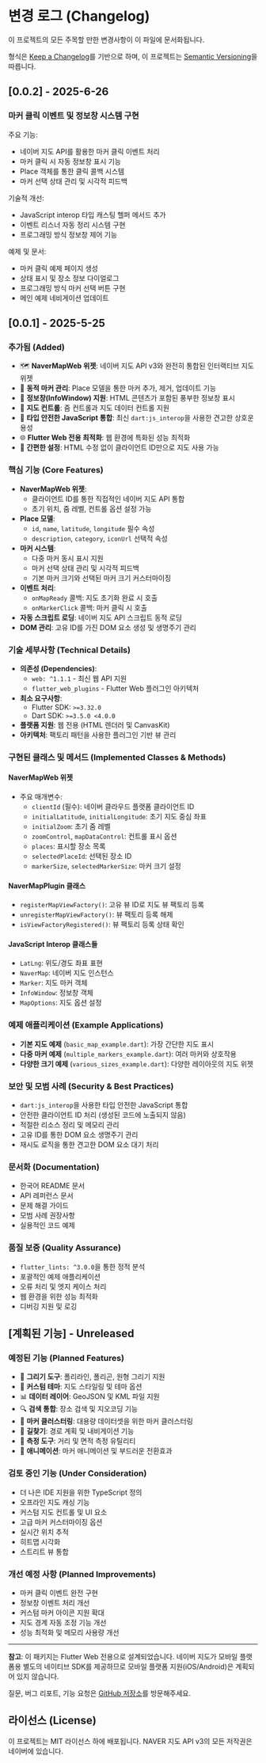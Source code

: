 # 변경 로그 (Changelog)

이 프로젝트의 모든 주목할 만한 변경사항이 이 파일에 문서화됩니다.

형식은 [Keep a Changelog](https://keepachangelog.com/en/1.0.0/)를 기반으로 하며,
이 프로젝트는 [Semantic Versioning](https://semver.org/spec/v2.0.0.html)을 따릅니다.

## [0.0.2] - 2025-6-26

### 마커 클릭 이벤트 및 정보창 시스템 구현 
주요 기능:
- 네이버 지도 API를 활용한 마커 클릭 이벤트 처리
- 마커 클릭 시 자동 정보창 표시 기능
- Place 객체를 통한 클릭 콜백 시스템
- 마커 선택 상태 관리 및 시각적 피드백

기술적 개선:
- JavaScript interop 타입 캐스팅 헬퍼 메서드 추가
- 이벤트 리스너 자동 정리 시스템 구현
- 프로그래밍 방식 정보창 제어 기능

예제 및 문서:
- 마커 클릭 예제 페이지 생성
- 상태 표시 및 장소 정보 다이얼로그
- 프로그래밍 방식 마커 선택 버튼 구현
- 메인 예제 네비게이션 업데이트


## [0.0.1] - 2025-5-25

### 추가됨 (Added)
- 🗺️ **NaverMapWeb 위젯**: 네이버 지도 API v3와 완전히 통합된 인터랙티브 지도 위젯
- 📍 **동적 마커 관리**: Place 모델을 통한 마커 추가, 제거, 업데이트 기능
- 💬 **정보창(InfoWindow) 지원**: HTML 콘텐츠가 포함된 풍부한 정보창 표시
- 🎯 **지도 컨트롤**: 줌 컨트롤과 지도 데이터 컨트롤 지원
- 🔧 **타입 안전한 JavaScript 통합**: 최신 `dart:js_interop`을 사용한 견고한 상호운용성
- 🌐 **Flutter Web 전용 최적화**: 웹 환경에 특화된 성능 최적화
- 🚀 **간편한 설정**: HTML 수정 없이 클라이언트 ID만으로 지도 사용 가능

### 핵심 기능 (Core Features)
- **NaverMapWeb 위젯**: 
  - 클라이언트 ID를 통한 직접적인 네이버 지도 API 통합
  - 초기 위치, 줌 레벨, 컨트롤 옵션 설정 가능
- **Place 모델**: 
  - `id`, `name`, `latitude`, `longitude` 필수 속성
  - `description`, `category`, `iconUrl` 선택적 속성
- **마커 시스템**:
  - 다중 마커 동시 표시 지원
  - 마커 선택 상태 관리 및 시각적 피드백
  - 기본 마커 크기와 선택된 마커 크기 커스터마이징
- **이벤트 처리**:
  - `onMapReady` 콜백: 지도 초기화 완료 시 호출
  - `onMarkerClick` 콜백: 마커 클릭 시 호출
- **자동 스크립트 로딩**: 네이버 지도 API 스크립트 동적 로딩
- **DOM 관리**: 고유 ID를 가진 DOM 요소 생성 및 생명주기 관리

### 기술 세부사항 (Technical Details)
- **의존성 (Dependencies)**: 
  - `web: ^1.1.1` - 최신 웹 API 지원
  - `flutter_web_plugins` - Flutter Web 플러그인 아키텍처
- **최소 요구사항**:
  - Flutter SDK: `>=3.32.0`
  - Dart SDK: `>=3.5.0 <4.0.0`
- **플랫폼 지원**: 웹 전용 (HTML 렌더러 및 CanvasKit)
- **아키텍처**: 팩토리 패턴을 사용한 플러그인 기반 뷰 관리

### 구현된 클래스 및 메서드 (Implemented Classes & Methods)

#### NaverMapWeb 위젯
- 주요 매개변수:
  - `clientId` (필수): 네이버 클라우드 플랫폼 클라이언트 ID
  - `initialLatitude`, `initialLongitude`: 초기 지도 중심 좌표
  - `initialZoom`: 초기 줌 레벨
  - `zoomControl`, `mapDataControl`: 컨트롤 표시 옵션
  - `places`: 표시할 장소 목록
  - `selectedPlaceId`: 선택된 장소 ID
  - `markerSize`, `selectedMarkerSize`: 마커 크기 설정

#### NaverMapPlugin 클래스
- `registerMapViewFactory()`: 고유 뷰 ID로 지도 뷰 팩토리 등록
- `unregisterMapViewFactory()`: 뷰 팩토리 등록 해제
- `isViewFactoryRegistered()`: 뷰 팩토리 등록 상태 확인

#### JavaScript Interop 클래스들
- `LatLng`: 위도/경도 좌표 표현
- `NaverMap`: 네이버 지도 인스턴스
- `Marker`: 지도 마커 객체
- `InfoWindow`: 정보창 객체
- `MapOptions`: 지도 옵션 설정

### 예제 애플리케이션 (Example Applications)
- **기본 지도 예제** (`basic_map_example.dart`): 가장 간단한 지도 표시
- **다중 마커 예제** (`multiple_markers_example.dart`): 여러 마커와 상호작용
- **다양한 크기 예제** (`various_sizes_example.dart`): 다양한 레이아웃의 지도 위젯

### 보안 및 모범 사례 (Security & Best Practices)
- `dart:js_interop`을 사용한 타입 안전한 JavaScript 통합
- 안전한 클라이언트 ID 처리 (생성된 코드에 노출되지 않음)
- 적절한 리소스 정리 및 메모리 관리
- 고유 ID를 통한 DOM 요소 생명주기 관리
- 재시도 로직을 통한 견고한 DOM 요소 대기 처리

### 문서화 (Documentation)
- 한국어 README 문서
- API 레퍼런스 문서
- 문제 해결 가이드
- 모범 사례 권장사항
- 실용적인 코드 예제

### 품질 보증 (Quality Assurance)
- `flutter_lints: ^3.0.0`을 통한 정적 분석
- 포괄적인 예제 애플리케이션
- 오류 처리 및 엣지 케이스 처리
- 웹 환경을 위한 성능 최적화
- 디버깅 지원 및 로깅

## [계획된 기능] - Unreleased

### 예정된 기능 (Planned Features)
- 📐 **그리기 도구**: 폴리라인, 폴리곤, 원형 그리기 지원
- 🎨 **커스텀 테마**: 지도 스타일링 및 테마 옵션
- 📊 **데이터 레이어**: GeoJSON 및 KML 파일 지원
- 🔍 **검색 통합**: 장소 검색 및 지오코딩 기능
- 📍 **마커 클러스터링**: 대용량 데이터셋을 위한 마커 클러스터링
- 🎯 **길찾기**: 경로 계획 및 내비게이션 기능
- 📐 **측정 도구**: 거리 및 면적 측정 유틸리티
- 🎪 **애니메이션**: 마커 애니메이션 및 부드러운 전환효과

### 검토 중인 기능 (Under Consideration)
- 더 나은 IDE 지원을 위한 TypeScript 정의
- 오프라인 지도 캐싱 기능
- 커스텀 지도 컨트롤 및 UI 요소
- 고급 마커 커스터마이징 옵션
- 실시간 위치 추적
- 히트맵 시각화
- 스트리트 뷰 통합

### 개선 예정 사항 (Planned Improvements)
- 마커 클릭 이벤트 완전 구현
- 정보창 이벤트 처리 개선
- 커스텀 마커 아이콘 지원 확대
- 지도 경계 자동 조정 기능 개선
- 성능 최적화 및 메모리 사용량 개선

---

**참고**: 이 패키지는 Flutter Web 전용으로 설계되었습니다. 네이버 지도가 모바일 플랫폼용 별도의 네이티브 SDK를 제공하므로 모바일 플랫폼 지원(iOS/Android)은 계획되어 있지 않습니다.

질문, 버그 리포트, 기능 요청은 [GitHub 저장소](https://github.com/intbros/flutter_naver_map_web)를 방문해주세요.

## 라이선스 (License)

이 프로젝트는 MIT 라이선스 하에 배포됩니다. NAVER 지도 API v3의 모든 저작권은 네이버에 있습니다.